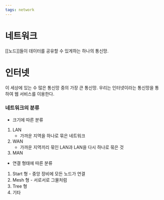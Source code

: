```yaml
---
tags: network
---
```

# 네트워크
[[노드]]들이 데이터를 공유할 수 있게하는 하나의 통신망.

# 인터넷
이 세상에 있는 수 많은 통신망 중의 가장 큰 통신망. 우리는 인터넷이라는 통신망을 통하여 웹 서비스를 이용한다.
### 네트워크의 분류
- 크기에 따른 분류
1. LAN 
	-  가까운 지역을 하나로 묶은 네트워크
2. WAN
	- 가까운 지역끼리 묶인 LAN과 LAN을 다시 하나로 묶은 것
3. MAN
- 연결 형태에 따른 분류
1. Start 형 - 중앙 장비에 모든 노드가 연결
2. Mesh 형 - 서로서로 그물처럼
3. Tree 형
4. 기타